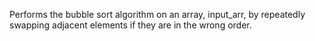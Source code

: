 Performs the bubble sort algorithm on an array, input_arr, by repeatedly swapping adjacent elements if they are in the wrong order.
